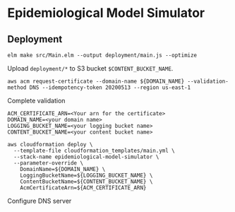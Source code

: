# Epidemiological Model Simulator

## Deployment
`elm make src/Main.elm --output deployment/main.js --optimize`

Upload `deployment/*` to S3 bucket `$CONTENT_BUCKET_NAME`.

`aws acm request-certificate --domain-name ${DOMAIN_NAME} --validation-method DNS --idempotency-token 20200513 --region us-east-1`

Complete validation

```
ACM_CERTIFICATE_ARN=<Your arn for the certificate>
DOMAIN_NAME=<your domain name>
LOGGING_BUCKET_NAME=<your logging bucket name>
CONTENT_BUCKET_NAME=<your content bucket name>

aws cloudformation deploy \
  --template-file cloudformation_templates/main.yml \
  --stack-name epidemiological-model-simulator \
  --parameter-override \
    DomainName=${DOMAIN_NAME} \
    LoggingBucketName=${LOGGING_BUCKET_NAME} \
    ContentBucketName=${CONTENT_BUCKET_NAME} \
    AcmCertificateArn=${ACM_CERTIFICATE_ARN}
```

Configure DNS server
